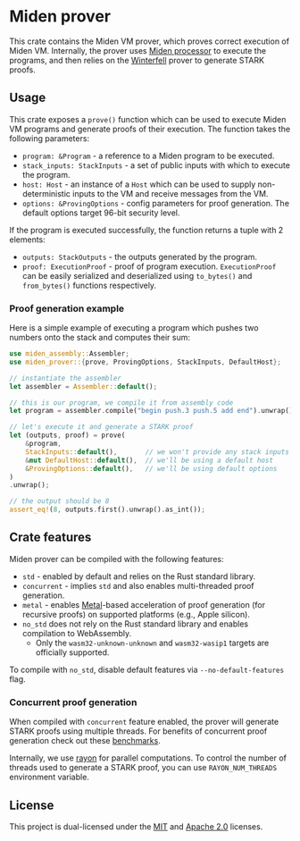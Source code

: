 # Miden prover
This crate contains the Miden VM prover, which proves correct execution of Miden VM. Internally, the prover uses [Miden processor](../processor/) to execute the programs, and then relies on the [Winterfell](https://github.com/novifinancial/winterfell) prover to generate STARK proofs.

## Usage
This crate exposes a `prove()` function which can be used to execute Miden VM programs and generate proofs of their execution. The function takes the following parameters:

* `program: &Program` - a reference to a Miden program to be executed.
* `stack_inputs: StackInputs` - a set of public inputs with which to execute the program.
* `host: Host` - an instance of a `Host` which can be used to supply non-deterministic inputs to the VM and receive messages from the VM.
* `options: &ProvingOptions` - config parameters for proof generation. The default options target 96-bit security level.

If the program is executed successfully, the function returns a tuple with 2 elements:

* `outputs: StackOutputs` - the outputs generated by the program.
* `proof: ExecutionProof` - proof of program execution. `ExecutionProof` can be easily serialized and deserialized using `to_bytes()` and `from_bytes()` functions respectively.

### Proof generation example
Here is a simple example of executing a program which pushes two numbers onto the stack and computes their sum:
```Rust
use miden_assembly::Assembler;
use miden_prover::{prove, ProvingOptions, StackInputs, DefaultHost};

// instantiate the assembler
let assembler = Assembler::default();

// this is our program, we compile it from assembly code
let program = assembler.compile("begin push.3 push.5 add end").unwrap();

// let's execute it and generate a STARK proof
let (outputs, proof) = prove(
    &program,
    StackInputs::default(),       // we won't provide any stack inputs
    &mut DefaultHost::default(),  // we'll be using a default host
    &ProvingOptions::default(),   // we'll be using default options
)
.unwrap();

// the output should be 8
assert_eq!(8, outputs.first().unwrap().as_int());
```

## Crate features
Miden prover can be compiled with the following features:

* `std` - enabled by default and relies on the Rust standard library.
* `concurrent` - implies `std` and also enables multi-threaded proof generation.
* `metal` - enables [Metal](https://en.wikipedia.org/wiki/Metal_(API))-based acceleration of proof generation (for recursive proofs) on supported platforms (e.g., Apple silicon).
* `no_std` does not rely on the Rust standard library and enables compilation to WebAssembly.
    * Only the `wasm32-unknown-unknown` and `wasm32-wasip1` targets are officially supported.

To compile with `no_std`, disable default features via `--no-default-features` flag.

### Concurrent proof generation
When compiled with `concurrent` feature enabled, the prover will generate STARK proofs using multiple threads. For benefits of concurrent proof generation check out these [benchmarks](../README.md#Performance).

Internally, we use [rayon](https://github.com/rayon-rs/rayon) for parallel computations. To control the number of threads used to generate a STARK proof, you can use `RAYON_NUM_THREADS` environment variable.

## License
This project is dual-licensed under the [MIT](http://opensource.org/licenses/MIT) and [Apache 2.0](https://opensource.org/license/apache-2-0) licenses.
